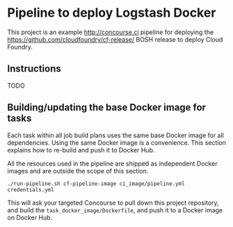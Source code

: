 Pipeline to deploy Logstash Docker
==================================

This project is an example http://concourse.ci pipeline for deploying the https://github.com/cloudfoundry/cf-release/ BOSH release to deploy Cloud Foundry.

Instructions
------------

TODO

Building/updating the base Docker image for tasks
-------------------------------------------------

Each task within all job build plans uses the same base Docker image for all dependencies. Using the same Docker image is a convenience. This section explains how to re-build and push it to Docker Hub.

All the resources used in the pipeline are shipped as independent Docker images and are outside the scope of this section.

```
./run-pipeline.sh cf-pipeline-image ci_image/pipeline.yml credentials.yml
```

This will ask your targeted Concourse to pull down this project repository, and build the `task_docker_image/Dockerfile`, and push it to a Docker image on Docker Hub.
